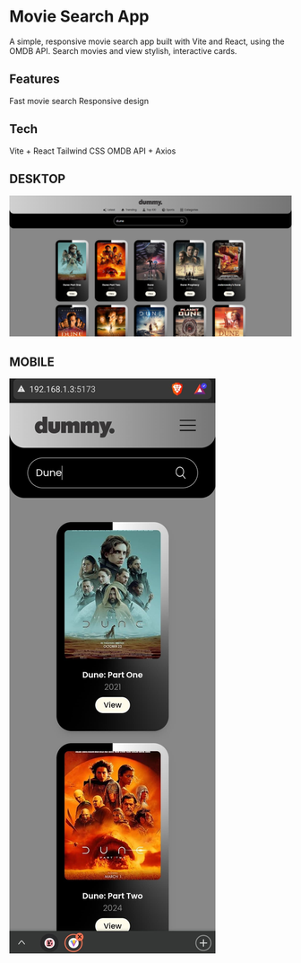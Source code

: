 
# Movie Search App
A simple, responsive movie search app built with Vite and React, using the OMDB API. Search movies and view stylish, interactive cards.

## Features
Fast movie search
Responsive design

## Tech
Vite + React
Tailwind CSS
OMDB API + Axios




## DESKTOP

![Homepage Screenshot]( src/assets/sreenshot/ss.png)

## MOBILE

![Homepage Screenshot](src/assets/sreenshot/ssmb.jpg)


